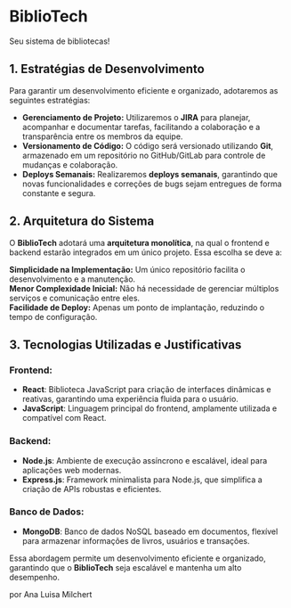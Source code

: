 
# BiblioTech
Seu sistema de bibliotecas!

## 1. Estratégias de Desenvolvimento
Para garantir um desenvolvimento eficiente e organizado, adotaremos as seguintes estratégias:

- **Gerenciamento de Projeto:** Utilizaremos o **JIRA** para planejar, acompanhar e documentar tarefas, facilitando a colaboração e a transparência entre os membros da equipe.
- **Versionamento de Código:** O código será versionado utilizando **Git**, armazenado em um repositório no GitHub/GitLab para controle de mudanças e colaboração.
- **Deploys Semanais:** Realizaremos **deploys semanais**, garantindo que novas funcionalidades e correções de bugs sejam entregues de forma constante e segura.

## 2. Arquitetura do Sistema
O **BiblioTech** adotará uma **arquitetura monolítica**, na qual o frontend e backend estarão integrados em um único projeto. Essa escolha se deve a:

**Simplicidade na Implementação:** Um único repositório facilita o desenvolvimento e a manutenção.  
**Menor Complexidade Inicial:** Não há necessidade de gerenciar múltiplos serviços e comunicação entre eles.  
**Facilidade de Deploy:** Apenas um ponto de implantação, reduzindo o tempo de configuração.  


## 3. Tecnologias Utilizadas e Justificativas

### Frontend:
- **React**: Biblioteca JavaScript para criação de interfaces dinâmicas e reativas, garantindo uma experiência fluida para o usuário.
- **JavaScript**: Linguagem principal do frontend, amplamente utilizada e compatível com React.

### Backend:
- **Node.js**: Ambiente de execução assíncrono e escalável, ideal para aplicações web modernas.
- **Express.js**: Framework minimalista para Node.js, que simplifica a criação de APIs robustas e eficientes.

### Banco de Dados:
- **MongoDB**: Banco de dados NoSQL baseado em documentos, flexível para armazenar informações de livros, usuários e transações.

Essa abordagem permite um desenvolvimento eficiente e organizado, garantindo que o **BiblioTech** seja escalável e mantenha um alto desempenho.

  por Ana Luisa Milchert
